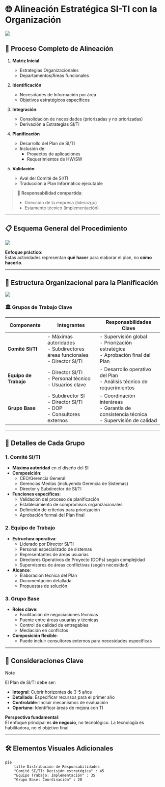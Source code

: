 # 🌐 **Alineación Estratégica SI-TI con la Organización**


![](https://lh7-rt.googleusercontent.com/docsz/AD_4nXeyzmlyV0dnas2R_WPnXEIc4j7H3Dr1iN7ucl2vpHhV7QP1mivnaiM-GeJB_f5KC2CbItlHiJfyfCXvoThavcL33anVtISxWMn3jkyqd1VDtPHy138neW3-rXIIlPeY__iHEbHv?key=pSXgBAnsFKCLlD9I8kI19Q)

## 🔄 **Proceso Completo de Alineación**

1. **Matriz Inicial**  
   - Estrategias Organizacionales  
   - Departamentos/Áreas funcionales  

2. **Identificación**  
   - Necesidades de Información por área  
   - Objetivos estratégicos específicos  

3. **Integración**  
   - Consolidación de necesidades (priorizadas y no priorizadas)  
   - Derivación a Estrategias SI/TI  

4. **Planificación**  
   - Desarrollo del Plan de SI/TI  
   - Inclusión de:  
     - Proyectos de aplicaciones  
     - Requerimientos de HW/SW  

5. **Validación**  
   - Aval del Comité de SI/TI  
   - Traducción a Plan Informático ejecutable  

> 📌 **Responsabilidad compartida**:  
> - Dirección de la empresa (liderazgo)  
> - Estamento técnico (implementación)  

---

## 📋 **Esquema General del Procedimiento**

![](https://lh7-rt.googleusercontent.com/docsz/AD_4nXeaZgwFA2STgPKEcp2c6n17Hxr5BnwuiBGaMqLCzjn_KfaepC3czjatzRTSx5P2EwUCl2exZFmtOAFgyPmQWh353bddqjiDxGGgCx6X2tmgzAREuEeEjTqxuQXdEWUKiENqLugb?key=pSXgBAnsFKCLlD9I8kI19Q)

**Enfoque práctico**:  
Estas actividades representan **qué hacer** para elaborar el plan, no **cómo hacerlo**.

---

## 👥 **Estructura Organizacional para la Planificación**

![](https://lh7-rt.googleusercontent.com/docsz/AD_4nXeFuEhSBtURUNfAj2tJ2Rn7Wdqkg-kdjPgzyWg45Fa3iKJU89oH8VSeanLRoZOSZyWXLMfKiQnr-grOWkIcEAvowBENSBY74kI22In15MM2EnNGHPURMGuae2QMAlVYDtYH3Zxc3Q?key=pSXgBAnsFKCLlD9I8kI19Q)

### 🏛️ **Grupos de Trabajo Clave**

| **Componente**       | **Integrantes**                                                                 | **Responsabilidades Clave**                                                                 |
|-----------------------|--------------------------------------------------------------------------------|--------------------------------------------------------------------------------------------|
| **Comité SI/TI**      | - Máximas autoridades<br>- Subdirectores áreas funcionales<br>- Director SI/TI | - Supervisión global<br>- Priorización estratégica<br>- Aprobación final del Plan          |
| **Equipo de Trabajo** | - Director SI/TI<br>- Personal técnico<br>- Usuarios clave                    | - Desarrollo operativo del Plan<br>- Análisis técnico de requerimientos                   |
| **Grupo Base**        | - Subdirector SI<br>- Director SI/TI<br>- DOP<br>- Consultores externos       | - Coordinación interáreas<br>- Garantía de consistencia técnica<br>- Supervisión de calidad |

---

## 💼 **Detalles de Cada Grupo**

### 1. **Comité SI/TI**  
- **Máxima autoridad** en el diseño del SI  
- **Composición**:  
  - CEO/Gerencia General  
  - Gerencias Medias (incluyendo Gerencia de Sistemas)  
  - Director y Subdirector de SI/TI  
- **Funciones específicas**:  
  - Validación del proceso de planificación  
  - Establecimiento de compromisos organizacionales  
  - Definición de criterios para priorización  
  - Aprobación formal del Plan final  

### 2. **Equipo de Trabajo**  
- **Estructura operativa**:  
  - Liderado por Director SI/TI  
  - Personal especializado de sistemas  
  - Representantes de áreas usuarias  
  - Directores Operativos de Proyecto (DOPs) según complejidad  
  - Supervisores de áreas conflictivas (según necesidad)  
- **Alcance**:  
  - Elaboración técnica del Plan  
  - Documentación detallada  
  - Propuestas de solución  

### 3. **Grupo Base**  
- **Roles clave**:  
  - Facilitación de negociaciones técnicas  
  - Puente entre áreas usuarias y técnicas  
  - Control de calidad de entregables  
  - Mediación en conflictos  
- **Composición flexible**:  
  - Puede incluir consultores externos para necesidades específicas  

---

## 📌 **Consideraciones Clave**

> [!NOTE]  
> El Plan de SI/TI debe ser:  
> - **Integral**: Cubrir horizontes de 3-5 años  
> - **Detallado**: Especificar recursos para el primer año  
> - **Controlable**: Incluir mecanismos de evaluación  
> - **Oportuno**: Identificar áreas de mejora con TI  



**Perspectiva fundamental**:  
El enfoque principal es **de negocio**, no tecnológico. La tecnología es habilitadora, no el objetivo final.

---

## 🛠️ **Elementos Visuales Adicionales**

```mermaid
pie
    title Distribución de Responsabilidades
    "Comité SI/TI: Decisión estratégica" : 45
    "Equipo Trabajo: Implementación" : 35
    "Grupo Base: Coordinación" : 20
```

